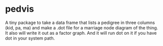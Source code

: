 # pedvis

A tiny package to take a data frame that lists a pedigree in three columns 
(kid, pa, ma) and make a .dot file for a marriage node diagram of the thing.
It also will write it out as a factor graph.  And it will run dot on it if
you have dot in your system path.


